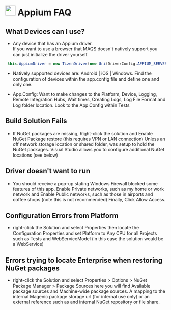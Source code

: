 # <img src="resources/maqslogo.ico" height="32" width="32"> Appium FAQ

## What Devices can I use?
- Any device that has an Appium driver.  
If you want to use a browser that MAQS doesn't natively support you can just initialize the driver yourself.
```csharp
 this.AppiumDriver = new TizenDriver(new Uri(DriverConfig.APPIUM_SERVER_URI), option);
```
- Natively supported devices are:  Android | iOS | Windows. 
Find the configuration of devices within the app.config file and define one and only one.

- App.Config: Want to make changes to the Platform, Device, Logging, Remote Integration Hubs, Wait times, Creating Logs, Log File Format and Log folder location. Look to the App.Config within Tests

## Build Solution Fails
- If NuGet packages are missing, Right-click the solution and Enable NuGet Package restore (this requires VPN or LAN connection) Unless an off network storage location or shared folder, was setup to hold the NuGet packages.  Visual Studio allows you to configure additional NuGet locations (see below)

## Driver doesn't want to run
- You should receive a pop-up stating Windows Firewall blocked some features of this app.  Enable Private networks, such as my home or work network and Enable Public networks, such as those in airports and coffee shops (note this is not recommended) Finally, Click Allow Access.

## Configuration Errors from Platform
- right-click the Solution and select Properties then locate the Configuration Properties and set Platform to Any CPU for all Projects such as Tests and WebServiceModel (in this case the solution would be a WebService)

## Errors trying to locate Enterprise when restoring NuGet packages
- right-click the Solution and select Properties > Options > NuGet Package Manager > Package Sources  here you will find Available package sources and Machine-wide package sources.  A mapping to the internal Magenic package storage url (for internal use only) or an external reference such as and internal NuGet repository or file share.
